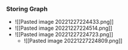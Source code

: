### Storing Graph
+ ![[Pasted image 20221227224433.png]]
+ ![[Pasted image 20221227224514.png]]
+ ![[Pasted image 20221227224723.png]]
	+ ![[Pasted image 20221227224809.png]]

